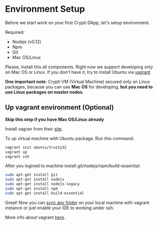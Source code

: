 # Environment Setup

Before we start work on your first Crypti DApp, let's setup environment.

Required:

  * Nodejs (v0.12)
  * Npm
  * Git
  * Mac OS/Linux

Please, install this all components. Right now we support developing only on Mac OS or Linux.
If you don't have it, try to install Ubuntu via [vagrant](https://www.vagrantup.com/)

**One important note**: Crypti VM (Virtual Machine) secured only on Linux packages, because you can use **Mac OS** for developing, **but you need to use Linux packages on master nodes**.

## Up vagrant environment (Optional)

**Skip this step if you have Mac OS/Linux already**

Install vagran from their [site](https://www.vagrantup.com/).

To up virtual machine with Ubuntu package. Run this command:

```sh
vagrant init ubuntu/trusty32
vagrant up
vagrant ssh
```

After you logined to machine install git/nodejs/npm/build-essential:

``` sh
sudo apt-get install git
sudo apt-get install nodejs
sudo apt-get install nodejs-legacy
sudo apt-get install npm
sudo apt-get install build-essential
```

Great! Now you can [sync any folder](https://docs.vagrantup.com/v2/synced-folders/basic_usage.html) on your local machine with vagrant instance or just enable your IDE to working under ssh.

More info about vagrant [here](https://docs.vagrantup.com/v2/).
